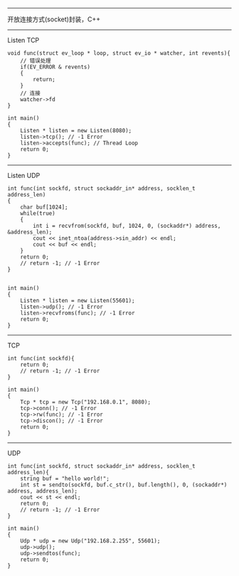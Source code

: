 -----------------------------------  
开放连接方式(socket)封装，C++

-----------------------------------  
Listen TCP

	void func(struct ev_loop * loop, struct ev_io * watcher, int revents){
		// 错误处理
		if(EV_ERROR & revents)
		{
			return;
		}
		// 连接
		watcher->fd
	}

	int main()
	{
		Listen * listen = new Listen(8080);
		listen->tcp(); // -1 Error
		listen->accepts(func); // Thread Loop
		return 0;
	}

-----------------------------------  
Listen UDP

	int func(int sockfd, struct sockaddr_in* address, socklen_t address_len)
	{
		char buf[1024];
		while(true)
		{
			int i = recvfrom(sockfd, buf, 1024, 0, (sockaddr*) address, &address_len);
			cout << inet_ntoa(address->sin_addr) << endl;
			cout << buf << endl;
		}
		return 0;
		// return -1; // -1 Error
	}


	int main()
	{
		Listen * listen = new Listen(55601);
		listen->udp(); // -1 Error
		listen->recvfroms(func); // -1 Error
		return 0;
	}

-----------------------------------  
TCP

	int func(int sockfd){
		return 0;
		// return -1; // -1 Error
	}

	int main()
	{
		Tcp * tcp = new Tcp("192.168.0.1", 8080);
		tcp->conn(); // -1 Error
		tcp->rw(func); // -1 Error
		tcp->discon(); // -1 Error
		return 0;
	}

-----------------------------------  
UDP

	int func(int sockfd, struct sockaddr_in* address, socklen_t address_len){
		string buf = "hello world!";
		int st = sendto(sockfd, buf.c_str(), buf.length(), 0, (sockaddr*) address, address_len);
		cout << st << endl;
		return 0;
		// return -1; // -1 Error
	}

	int main()
	{
		Udp * udp = new Udp("192.168.2.255", 55601);
		udp->udp();
		udp->sendtos(func);
		return 0;
	}

